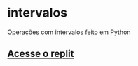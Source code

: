 # intervalos
Operações com intervalos feito em Python

<a href="https://replit.com/@rafaelfbastos/intervalos#main.py"> <h2> Acesse o replit</h2></a>

